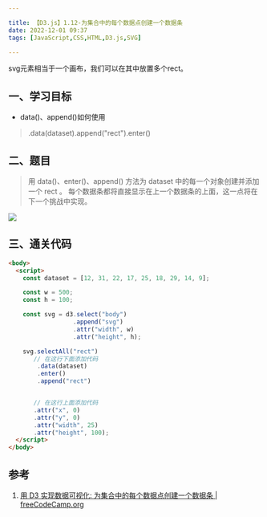 ```yaml
---

title: 【D3.js】1.12-为集合中的每个数据点创建一个数据条
date: 2022-12-01 09:37
tags: [JavaScript,CSS,HTML,D3.js,SVG]

---
```


svg元素相当于一个画布，我们可以在其中放置多个rect。

<!-- more -->

## 一、学习目标
* data()、append()如何使用
> .data(dataset).append("rect").enter()


## 二、题目
> 用 data()、enter()、append() 方法为 dataset 中的每一个对象创建并添加一个 rect 。 每个数据条都将直接显示在上一个数据条的上面，这一点将在下一个挑战中实现。

![](https://pic-1313582683.cos.ap-chongqing.myqcloud.com/2022/202212010946223.png)

## 三、通关代码
```html
<body>
  <script>
    const dataset = [12, 31, 22, 17, 25, 18, 29, 14, 9];

    const w = 500;
    const h = 100;

    const svg = d3.select("body")
                  .append("svg")
                  .attr("width", w)
                  .attr("height", h);

    svg.selectAll("rect")
       // 在这行下面添加代码
        .data(dataset)
        .enter()
        .append("rect")


       // 在这行上面添加代码
       .attr("x", 0)
       .attr("y", 0)
       .attr("width", 25)
       .attr("height", 100);
  </script>
</body>

```

## 参考
1. [用 D3 实现数据可视化: 为集合中的每个数据点创建一个数据条 | freeCodeCamp.org](https://www.freecodecamp.org/chinese/learn/data-visualization/data-visualization-with-d3/create-a-bar-for-each-data-point-in-the-set)